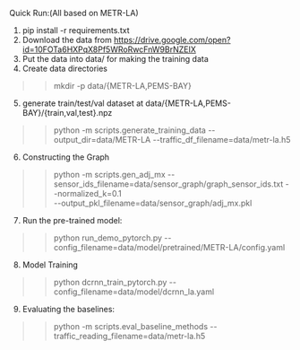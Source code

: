 Quick Run:(All based on METR-LA)
1. pip install -r requirements.txt
2. Download the data from https://drive.google.com/open?id=10FOTa6HXPqX8Pf5WRoRwcFnW9BrNZEIX
3. Put the data into data/ for making the training data
4. Create data directories
>> mkdir -p data/{METR-LA,PEMS-BAY}
5. generate train/test/val dataset at data/{METR-LA,PEMS-BAY}/{train,val,test}.npz
>> python -m scripts.generate_training_data --output_dir=data/METR-LA --traffic_df_filename=data/metr-la.h5
6. Constructing the Graph
>> python -m scripts.gen_adj_mx  --sensor_ids_filename=data/sensor_graph/graph_sensor_ids.txt --normalized_k=0.1\
    --output_pkl_filename=data/sensor_graph/adj_mx.pkl
7. Run the pre-trained model:
>> python run_demo_pytorch.py --config_filename=data/model/pretrained/METR-LA/config.yaml
8. Model Training 
>> python dcrnn_train_pytorch.py --config_filename=data/model/dcrnn_la.yaml
9. Evaluating the baselines:
>> python -m scripts.eval_baseline_methods --traffic_reading_filename=data/metr-la.h5